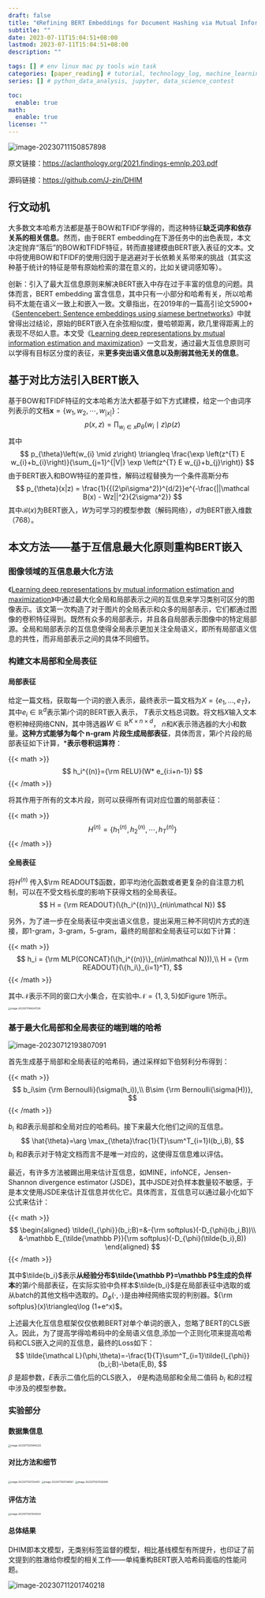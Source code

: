 ```yaml
---
draft: false
title: "《Refining BERT Embeddings for Document Hashing via Mutual Information Maximization》阅读笔记"
subtitle: ""
date: 2023-07-11T15:04:51+08:00
lastmod: 2023-07-11T15:04:51+08:00
description: ""

tags: [] # env linux mac py tools win task
categories: [paper_reading] # tutorial, technology_log, machine_learning, nlp, paper_reading
series: [] # python_data_analysis, jupyter, data_science_contest

toc:
  enable: true
math:
  enable: true
license: ""
---
```


![image-20230711150857898](MD_img/image-20230711150857898.png)

原文链接：https://aclanthology.org/2021.findings-emnlp.203.pdf

源码链接：https://github.com/J-zin/DHIM

## 行文动机

大多数文本哈希方法都是基于BOW和TFIDF学得的，而这种特征**缺乏词序和依存关系的相关信息**。然而，由于BERT embedding在下游任务中的出色表现，本文决定抛弃“落后”的BOW和TFIDF特征，转而直接建模由BERT嵌入表征的文本。文中将使用BOW和TFIDF的使用归因于是逃避对于长依赖关系带来的挑战（其实这种基于统计的特征是带有原始检索的潜在意义的，比如关键词感知等）。

创新：引入了最大互信息原则来解决BERT嵌入中存在过于丰富的信息的问题。具体而言，BERT embedding 富含信息，其中只有一小部分和哈希有关，所以哈希码不太能在语义一致上和嵌入一致。文章指出，在2019年的一篇高引论文5900+《[Sentencebert: Sentence embeddings using siamese bertnetworks](https://aclanthology.org/D19-1410.pdf)》中就曾得出过结论，原始的BERT嵌入在余弦相似度，曼哈顿距离，欧几里得距离上的表现不尽如人意。本文受《[Learning deep representations by mutual information estimation and maximization](https://arxiv.org/pdf/1808.06670.pdf)》一文启发，通过最大互信息原则可以学得有目标区分度的表征，来**更多突出语义信息以及削弱其他无关的信息**。

## 基于对比方法引入BERT嵌入

基于BOW和TFIDF特征的文本哈希方法大都基于如下方式建模，给定一个由词序列表示的文档$\boldsymbol x=\{w_1, w_2,\cdots,w_{|x|}\}$：
$$
p(x, z)=\prod_{w_{i} \in x} p_{\theta}\left(w_{i} \mid z\right) p(z)
$$
其中
$$
p_{\theta}\left(w_{i} \mid z\right) \triangleq \frac{\exp \left(z^{T} E w_{i}+b_{i}\right)}{\sum_{j=1}^{|V|} \exp \left(z^{T} E w_{j}+b_{j}\right)}
$$
由于BERT嵌入和BOW特征的差异性，解码过程替换为一个条件高斯分布
$$
p_{\theta}(x|z) = \frac{1}{{(2\pi\sigma^2)}^{d/2}}e^{-\frac{||\mathcal B(x) - Wz||^2}{2\sigma^2}}
$$
其中$\mathcal B(x)$为BERT嵌入，$W$为可学习的模型参数（解码网络），$d$为BERT嵌入维数（768）。

## 本文方法——基于互信息最大化原则重构BERT嵌入

### 图像领域的互信息最大化方法

《[Learning deep representations by mutual information estimation and maximization](https://arxiv.org/pdf/1808.06670.pdf)》中通过最大化全局和局部表示之间的互信息来学习类别可区分的图像表示。该文第一次构造了对于图片的全局表示和众多的局部表示，它们都通过图像的卷积特征得到。既然有众多的局部表示，并且各自局部表示图像中的特定局部源。全局和局部表示的互信息使得全局表示更加关注全局语义，即所有局部语义信息的共性，而非局部表示之间的具体不同细节。

### 构建文本局部和全局表征

#### 局部表征

给定一篇文档，获取每一个词的嵌入表示，最终表示一篇文档为$X = \{e_1, . . . , e_T\}$，其中$e_i\in \mathbb R^d$表示第$i$个词的BERT嵌入表示， $T$表示文档总词数。将文档$X$输入文本卷积神经网络CNN，其中筛选器$W\in \mathbb R^{K\times n\times d}$， $n$和$K$表示筛选器的大小和数量。**这种方式能够为每个 n-gram 片段生成局部表征**，具体而言，第$i$个片段的局部表征如下计算，***表示卷积运算符**：

{{< math >}}
$$
h_i^{(n)}={\rm RELU}(W* e_{i:i+n-1})
$$
{{< /math >}}

将其作用于所有的文本片段，则可以获得所有词对应位置的局部表征：

{{< math >}}
$$
H^{(n)}=\{h_1^{(n)},h_2^{(n)},\cdots,h_T^{(n)}\}
$$
{{< /math >}}

#### 全局表征

将$H^{(n)}$ 传入$\rm READOUT$函数，即平均池化函数或者更复杂的自注意力机制，可以在不受文档长度的影响下获得文档的全局表征。
$$
H = {\rm READOUT}(\{h_i^{(n)}\}_{n\in\mathcal N})
$$


另外，为了进一步在全局表征中突出语义信息，提出采用三种不同切片方式的连接，即1-gram，3-gram，5-gram，最终的局部和全局表征可以如下计算：

{{< math >}}
$$
h_i = {\rm MLP(CONCAT}(\{h_i^{(n)}\}_{n\in\mathcal N})),\\
H = {\rm READOUT}(\{h_i\}_{i=1}^T),
$$
{{< /math >}}

其中$\mathcal N$表示不同的窗口大小集合，在实验中$\mathcal N=\{1,3,5\}$如Figure 1所示。

<img src="MD_img/image-20230711164247539.png" alt="image-20230711164247539" style="zoom: 33%;" />

### 基于最大化局部和全局表征的端到端的哈希

![image-20230712193807091](MD_img/image-20230712193807091.png)

首先生成基于局部和全局表征的哈希码，通过采样如下伯努利分布得到：

{{< math >}}
$$
b_i\sim {\rm Bernoulli}(\sigma(h_i)),\\
B\sim {\rm Bernoulli(\sigma(H))},
$$
{{< /math >}}

$b_i$ 和$B$表示局部和全局对应的哈希码。接下来最大化他们之间的互信息。
$$
\hat{\theta}=\arg \max_{\theta}\frac{1}{T}\sum^T_{i=1}I(b_i,B),
$$
$b_i$ 和$B$表示对于特定文档而言不是唯一对应的，这使得互信息难以评估。

最近，有许多方法被踢出用来估计互信息，如MINE，infoNCE，Jensen-Shannon divergence estimator (JSDE)，其中JSDE对负样本数量较不敏感，于是本文使用JSDE来估计互信息并优化它。具体而言，互信息可以通过最小化如下公式来估计：

{{< math >}}
$$
\begin{aligned}
\tilde{I_{\phi}}(b_i;B)=&-{\rm softplus}(-D_{\phi}(b_i,B))\\
					 &-\mathbb E_{\tilde{\mathbb P}}{\rm softplus}(-D_{\phi}(\tilde{b_i},B))
\end{aligned}
$$
{{< /math >}}

其中$\tilde{b_i}$表示**从经验分布$\tilde{\mathbb P}=\mathbb P$生成的负样本**的第$i$个局部表征，在实际实验中负样本$\tilde{b_i}$是在局部表征中选取的或从batch的其他文档中选取的。$D_{\phi}(\cdot,\cdot)$是由神经网络实现的判别器。${\rm softplus}(x)\triangleq\log (1+e^x)$。

上述最大化互信息框架仅仅依赖BERT对单个单词的嵌入，忽略了BERT的CLS嵌入。因此，为了提高学得哈希码中的全局语义信息,添加一个正则化项来提高哈希码和CLS嵌入之间的互信息，最终的Loss如下：
$$
\tilde{\mathcal L}(\phi,\theta)=-\frac{1}{T}\sum^T_{i=1}\tilde{I_{\phi}}(b_i;B)-\beta(E,B),
$$
$\beta$ 是超参数，$E$表示二值化后的CLS嵌入， $\theta$是构造局部和全局二值码 $b_i$ 和$B$过程中涉及的模型参数。

### 实验部分

#### 数据集信息

<img src="MD_img/image-20230711200845225.png" alt="image-20230711200845225" style="zoom:33%;" />

#### 对比方法和细节

<img src="MD_img/image-20230711201124451.png" alt="image-20230711201124451" style="zoom:33%;" />

<img src="MD_img/image-20230711201148567.png" alt="image-20230711201148567" style="zoom:33%;" />

<img src="MD_img/image-20230711201326049.png" alt="image-20230711201326049" style="zoom: 33%;" />

#### 评估方法

<img src="MD_img/image-20230711201420024.png" alt="image-20230711201420024" style="zoom:33%;" />

#### 总体结果

DHIM即本文模型，无类别标签监督的模型，相比基线模型有所提升，也印证了前文提到的胜澈给你模型的相关工作——单纯重构BERT嵌入哈希码面临的性能问题。

![image-20230711201740218](MD_img/image-20230711201740218.png)
